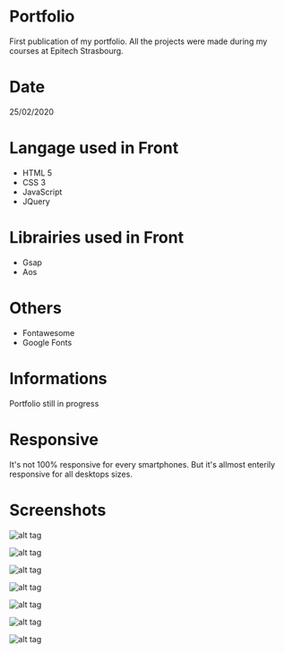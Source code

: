 # Portfolio

First publication of my portfolio. All the projects were made during my courses at Epitech Strasbourg.

# Date
25/02/2020

# Langage used in Front
- HTML 5
- CSS 3
- JavaScript
- JQuery

# Librairies used in Front
- Gsap
- Aos

# Others
- Fontawesome
- Google Fonts

# Informations
Portfolio still in progress

# Responsive
It's not 100% responsive for every smartphones. But it's allmost enterily responsive for all desktops sizes.

# Screenshots

![alt tag](https://user-images.githubusercontent.com/73991398/109138864-21ef6b00-775b-11eb-8818-891df62900b7.PNG)

![alt tag](https://user-images.githubusercontent.com/73991398/109138877-2451c500-775b-11eb-893a-b21b64a22dc8.PNG)

![alt tag](https://user-images.githubusercontent.com/73991398/109138870-23209800-775b-11eb-91b2-d17a495c8471.PNG)

![alt tag](https://user-images.githubusercontent.com/73991398/109138868-23209800-775b-11eb-93cb-90010157de0d.PNG)

![alt tag](https://user-images.githubusercontent.com/73991398/109138880-24ea5b80-775b-11eb-808e-157928ebb10b.PNG)

![alt tag](https://user-images.githubusercontent.com/73991398/109138873-23b92e80-775b-11eb-9251-df855566632f.PNG)

![alt tag](https://user-images.githubusercontent.com/73991398/109138875-2451c500-775b-11eb-8279-22dad1b62a7e.PNG)
